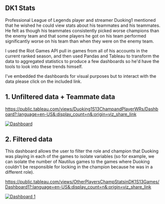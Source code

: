 ## DK1 Stats

Professional League of Legends player and streamer Duoking1 mentioned that he wished he could view stats about his teammates and his teammates. He felt as though his teammates consistently picked worse champions than the enemy team and that some players he got on his team performed significantly worse on his team than when they were on the enemy team.

I used the Riot Games API pull in games from all of his accounts in the current ranked season, and then used Pandas and Tableau to transform the data to aggregated statistics to produce a few dashboards so he'd have the tools to look into these trends himself.

I've embedded the dashboards for visual purposes but to interact with the data please click on the included link.

## 1. Unfiltered data + Teammate data

https://public.tableau.com/views/Duoking1S13ChampandPlayerWRs/Dashboard?:language=en-US&:display_count=n&:origin=viz_share_link

<div class='tableauPlaceholder' id='viz1684880099111' style='position: relative'><noscript><a href='#'><img alt='Dashboard ' src='https:&#47;&#47;public.tableau.com&#47;static&#47;images&#47;Du&#47;Duoking1S13ChampandPlayerWRs&#47;Dashboard&#47;1_rss.png' style='border: none' /></a></noscript><object class='tableauViz'  style='display:none;'><param name='host_url' value='https%3A%2F%2Fpublic.tableau.com%2F' /> <param name='embed_code_version' value='3' /> <param name='site_root' value='' /><param name='name' value='Duoking1S13ChampandPlayerWRs&#47;Dashboard' /><param name='tabs' value='no' /><param name='toolbar' value='yes' /><param name='static_image' value='https:&#47;&#47;public.tableau.com&#47;static&#47;images&#47;Du&#47;Duoking1S13ChampandPlayerWRs&#47;Dashboard&#47;1.png' /> <param name='animate_transition' value='yes' /><param name='display_static_image' value='yes' /><param name='display_spinner' value='yes' /><param name='display_overlay' value='yes' /><param name='display_count' value='yes' /><param name='language' value='en-US' /></object></div>                <script type='text/javascript'>                    var divElement = document.getElementById('viz1684880099111');                    var vizElement = divElement.getElementsByTagName('object')[0];                    if ( divElement.offsetWidth > 800 ) { vizElement.style.width='1366px';vizElement.style.height='795px';} else if ( divElement.offsetWidth > 500 ) { vizElement.style.width='1366px';vizElement.style.height='795px';} else { vizElement.style.width='100%';vizElement.style.height='727px';}                     var scriptElement = document.createElement('script');                    scriptElement.src = 'https://public.tableau.com/javascripts/api/viz_v1.js';                    vizElement.parentNode.insertBefore(scriptElement, vizElement);                </script>

## 2. Filtered data

This dashboard allows the user to filter the role and champion that Duoking was playing in each of the games to isolate variables (so for example, we can isolate the number of Nautilus games to the games where Duoking couldn't be responsible for locking in the champion because he was in a different role).

https://public.tableau.com/views/OtherPlayersChampStatsinDK1S13Games/Dashboard1?:language=en-US&:display_count=n&:origin=viz_share_link

<div class='tableauPlaceholder' id='viz1684880077775' style='position: relative'><noscript><a href='#'><img alt='Dashboard 1 ' src='https:&#47;&#47;public.tableau.com&#47;static&#47;images&#47;Ot&#47;OtherPlayersChampStatsinDK1S13Games&#47;Dashboard1&#47;1_rss.png' style='border: none' /></a></noscript><object class='tableauViz'  style='display:none;'><param name='host_url' value='https%3A%2F%2Fpublic.tableau.com%2F' /> <param name='embed_code_version' value='3' /> <param name='site_root' value='' /><param name='name' value='OtherPlayersChampStatsinDK1S13Games&#47;Dashboard1' /><param name='tabs' value='no' /><param name='toolbar' value='yes' /><param name='static_image' value='https:&#47;&#47;public.tableau.com&#47;static&#47;images&#47;Ot&#47;OtherPlayersChampStatsinDK1S13Games&#47;Dashboard1&#47;1.png' /> <param name='animate_transition' value='yes' /><param name='display_static_image' value='yes' /><param name='display_spinner' value='yes' /><param name='display_overlay' value='yes' /><param name='display_count' value='yes' /><param name='language' value='en-US' /></object></div>                <script type='text/javascript'>                    var divElement = document.getElementById('viz1684880077775');                    var vizElement = divElement.getElementsByTagName('object')[0];                    if ( divElement.offsetWidth > 800 ) { vizElement.style.width='550px';vizElement.style.height='1027px';} else if ( divElement.offsetWidth > 500 ) { vizElement.style.width='550px';vizElement.style.height='1027px';} else { vizElement.style.width='100%';vizElement.style.height='727px';}                     var scriptElement = document.createElement('script');                    scriptElement.src = 'https://public.tableau.com/javascripts/api/viz_v1.js';                    vizElement.parentNode.insertBefore(scriptElement, vizElement);                </script>
